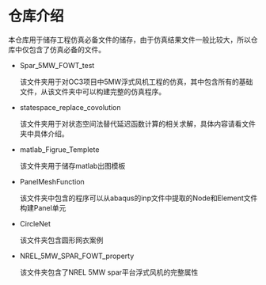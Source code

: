 # 仓库介绍

本仓库用于储存工程仿真必备文件的储存，由于仿真结果文件一般比较大，所以仓库中仅包含了仿真必备的文件。

- Spar_5MW_FOWT_test 

  该文件夹用于对OC3项目中5MW浮式风机工程的仿真，其中包含所有的基础文件，从该文件夹中可以构建完整的仿真程序。

- statespace_replace_covolution

  该文件夹用于对状态空间法替代延迟函数计算的相关求解，具体内容请看文件夹中具体介绍。

- matlab_Figrue_Templete

  该文件夹用于储存matlab出图模板

- PanelMeshFunction

  该文件夹中包含的程序可以从abaqus的inp文件中提取的Node和Element文件构建Panel单元

- CircleNet

  该文件夹包含圆形网衣案例

- NREL_5MW_SPAR_FOWT_property

  该文件夹包含了NREL 5MW spar平台浮式风机的完整属性
